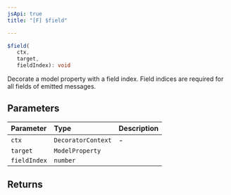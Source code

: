 ```yaml
---
jsApi: true
title: "[F] $field"

---
```

```ts
$field(
   ctx, 
   target, 
   fieldIndex): void
```

Decorate a model property with a field index. Field indices are required for all fields of emitted messages.

## Parameters

| Parameter | Type | Description |
| :------ | :------ | :------ |
| `ctx` | `DecoratorContext` | - |
| `target` | `ModelProperty` |  |
| `fieldIndex` | `number` |  |

## Returns
